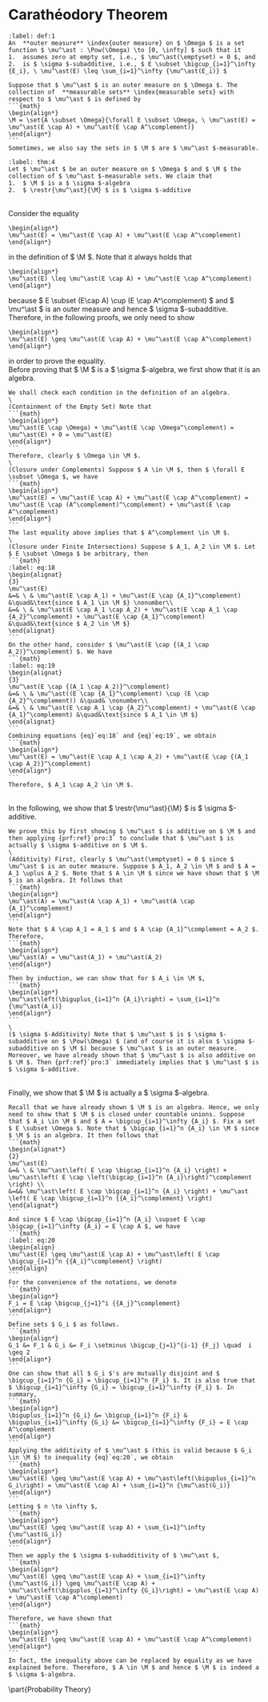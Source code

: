 # Carathéodory Theorem
````{prf:definition} 
:label: def:1
An  **outer measure** \index{outer measure} on $ \Omega $ is a set function $ \mu^\ast : \Pow(\Omega) \to [0, \infty] $ such that it
1.  assumes zero at empty set, i.e., $ \mu^\ast(\emptyset) = 0 $, and
2.  is $ \sigma $-subadditive, i.e., $ E \subset \bigcup_{i=1}^\infty {E_i}, \ \mu^\ast(E) \leq \sum_{i=1}^\infty {\mu^\ast(E_i)} $
````
````{prf:definition} 
Suppose that $ \mu^\ast $ is an outer measure on $ \Omega $. The collection of  **measurable sets** \index{measurable sets} with respect to $ \mu^\ast $ is defined by 
```{math}
\begin{align*}
\M = \set{A \subset \Omega}{\forall E \subset \Omega, \ \mu^\ast(E) = \mu^\ast(E \cap A) + \mu^\ast(E \cap A^\complement)}
\end{align*}
```
Sometimes, we also say the sets in $ \M $ are $ \mu^\ast $-measurable.
````
````{prf:theorem} 
:label: thm:4
Let $ \mu^\ast $ be an outer measure on $ \Omega $ and $ \M $ the collection of $ \mu^\ast $-measurable sets. We claim that 
1.  $ \M $ is a $ \sigma $-algebra
2.  $ \restr{\mu^\ast}{\M} $ is $ \sigma $-additive
````
\
Consider the equality 
```{math}
\begin{align*}
\mu^\ast(E) = \mu^\ast(E \cap A) + \mu^\ast(E \cap A^\complement)
\end{align*}
```
in the definition of $ \M $. Note that it always holds that 
```{math}
\begin{align*}
\mu^\ast(E) \leq \mu^\ast(E \cap A) + \mu^\ast(E \cap A^\complement)
\end{align*}
```
because $ E \subset (E\cap A) \cup (E \cap A^\complement) $ and $ \mu^\ast $ is an outer measure and hence $ \sigma $-subadditive. Therefore, in the following proofs, we only need to show  
```{math}
\begin{align*}
\mu^\ast(E) \geq \mu^\ast(E \cap A) + \mu^\ast(E \cap A^\complement)
\end{align*}
```
in order to prove the equality.
\
Before proving that $ \M $ is a $ \sigma $-algebra, we first show that it is an algebra.
````{prf:proof}
We shall check each condition in the definition of an algebra.
\
(Containment of the Empty Set) Note that 
```{math}
\begin{align*}
\mu^\ast(E \cap \Omega) + \mu^\ast(E \cap \Omega^\complement) = \mu^\ast(E) + 0 = \mu^\ast(E)
\end{align*}
```
Therefore, clearly $ \Omega \in \M $.
\
(Closure under Complements) Suppose $ A \in \M $, then $ \forall E \subset \Omega $, we have
```{math}
\begin{align*}
\mu^\ast(E) = \mu^\ast(E \cap A) + \mu^\ast(E \cap A^\complement) = \mu^\ast(E \cap (A^\complement)^\complement) + \mu^\ast(E \cap A^\complement)
\end{align*}
```
The last equality above implies that $ A^\complement \in \M $.
\
(Closure under Finite Intersections) Suppose $ A_1, A_2 \in \M $. Let $ E \subset \Omega $ be arbitrary, then 
```{math}
:label: eq:18
\begin{alignat}
{3}
\mu^\ast(E)
&=& \ & \mu^\ast(E \cap A_1) + \mu^\ast(E \cap {A_1}^\complement) &\quad&\text{since $ A_1 \in \M $} \nonumber\\
&=& \ & \mu^\ast(E \cap A_1 \cap A_2) + \mu^\ast(E \cap A_1 \cap {A_2}^\complement) + \mu^\ast(E \cap {A_1}^\complement) &\quad&\text{since $ A_2 \in \M $} 
\end{alignat}
```
On the other hand, consider $ \mu^\ast(E \cap {(A_1 \cap A_2)}^\complement) $. We have 
```{math}
:label: eq:19
\begin{alignat}
{3}
\mu^\ast(E \cap {(A_1 \cap A_2)}^\complement)
&=& \ & \mu^\ast((E \cap {A_1}^\complement) \cup (E \cap {A_2}^\complement)) &\quad& \nonumber\\
&=& \ & \mu^\ast(E \cap A_1 \cap {A_2}^\complement) + \mu^\ast(E \cap {A_1}^\complement) &\quad&\text{since $ A_1 \in \M $} 
\end{alignat}
```
Combining equations {eq}`eq:18` and {eq}`eq:19`, we obtain
```{math}
\begin{align*}
\mu^\ast(E) = \mu^\ast(E \cap A_1 \cap A_2) + \mu^\ast(E \cap {(A_1 \cap A_2)}^\complement)
\end{align*}
```
Therefore, $ A_1 \cap A_2 \in \M $.
````
\
In the following, we show that $ \restr{\mu^\ast}{\M} $ is $ \sigma $-additive.
````{prf:proof}
We prove this by first showing $ \mu^\ast $ is additive on $ \M $ and then applying {prf:ref}`pro:3` to conclude that $ \mu^\ast $ is actually $ \sigma $-additive on $ \M $.
\
(Additivity) First, clearly $ \mu^\ast(\emptyset) = 0 $ since $ \mu^\ast $ is an outer measure. Suppose $ A_1, A_2 \in \M $ and $ A = A_1 \uplus A_2 $. Note that $ A \in \M $ since we have shown that $ \M $ is an algebra. It follows that 
```{math}
\begin{align*}
\mu^\ast(A) = \mu^\ast(A \cap A_1) + \mu^\ast(A \cap {A_1}^\complement)
\end{align*}
```
Note that $ A \cap A_1 = A_1 $ and $ A \cap {A_1}^\complement = A_2 $. Therefore,
```{math}
\begin{align*}
\mu^\ast(A) = \mu^\ast(A_1) + \mu^\ast(A_2)
\end{align*}
```
Then by induction, we can show that for $ A_i \in \M $,
```{math}
\begin{align*}
\mu^\ast\left(\biguplus_{i=1}^n {A_i}\right) = \sum_{i=1}^n {\mu^\ast(A_i)}
\end{align*}
```
\
($ \sigma $-Additivity) Note that $ \mu^\ast $ is $ \sigma $-subadditive on $ \Pow(\Omega) $ (and of course it is also $ \sigma $-subadditive on $ \M $) because $ \mu^\ast $ is an outer measure. Moreover, we have already shown that $ \mu^\ast $ is also additive on $ \M $. Then {prf:ref}`pro:3` immediately implies that $ \mu^\ast $ is $ \sigma $-additive.
````
\
Finally, we show that $ \M $ is actually a $ \sigma $-algebra. 
````{prf:proof}
Recall that we have already shown $ \M $ is an algebra. Hence, we only need to show that $ \M $ is closed under countable unions. Suppose that $ A_i \in \M $ and $ A = \bigcup_{i=1}^\infty {A_i} $. Fix a set $ E \subset \Omega $. Note that $ \bigcap_{i=1}^n {A_i} \in \M $ since $ \M $ is an algebra. It then follows that 
```{math}
\begin{alignat*}
{2}
\mu^\ast(E)
&=& \ & \mu^\ast\left( E \cap \bigcap_{i=1}^n {A_i} \right) + \mu^\ast\left( E \cap \left(\bigcap_{i=1}^n {A_i}\right)^\complement \right) \\
&=&& \mu^\ast\left( E \cap \bigcap_{i=1}^n {A_i} \right) + \mu^\ast \left( E \cap \bigcup_{i=1}^n {{A_i}^\complement} \right)
\end{alignat*}
```
And since $ E \cap \bigcap_{i=1}^n {A_i} \supset E \cap \bigcap_{i=1}^\infty {A_i} = E \cap A $, we have 
```{math}
:label: eq:20
\begin{align}
\mu^\ast(E) \geq \mu^\ast(E \cap A) + \mu^\ast\left( E \cap \bigcup_{i=1}^n {{A_i}^\complement} \right) 
\end{align}
```
For the convenience of the notations, we denote
```{math}
\begin{align*}
F_i = E \cap \bigcup_{j=1}^i {{A_j}^\complement}
\end{align*}
```
Define sets $ G_i $ as follows.
```{math}
\begin{align*}
G_1 &= F_1 & G_i &= F_i \setminus \bigcup_{j=1}^{i-1} {F_j} \quad  i \geq 2
\end{align*}
```
One can show that all $ G_i $'s are mutually disjoint and $ \bigcup_{i=1}^n {G_i} = \bigcup_{i=1}^n {F_i} $. It is also true that $ \bigcup_{i=1}^\infty {G_i} = \bigcup_{i=1}^\infty {F_i} $. In summary,
```{math}
\begin{align*}
\biguplus_{i=1}^n {G_i} &= \bigcup_{i=1}^n {F_i} & \biguplus_{i=1}^\infty {G_i} &= \bigcup_{i=1}^\infty {F_i} = E \cap A^\complement
\end{align*}
```
Applying the additivity of $ \mu^\ast $ (this is valid because $ G_i \in \M $) to inequality {eq}`eq:20`, we obtain
```{math}
\begin{align*}
\mu^\ast(E) \geq \mu^\ast(E \cap A) + \mu^\ast\left(\biguplus_{i=1}^n G_i\right) = \mu^\ast(E \cap A) + \sum_{i=1}^n {\mu^\ast(G_i)}
\end{align*}
```
Letting $ n \to \infty $, 
```{math}
\begin{align*}
\mu^\ast(E) \geq \mu^\ast(E \cap A) + \sum_{i=1}^\infty {\mu^\ast(G_i)}
\end{align*}
```
Then we apply the $ \sigma $-subadditivity of $ \mu^\ast $,
```{math}
\begin{align*}
\mu^\ast(E) \geq \mu^\ast(E \cap A) + \sum_{i=1}^\infty {\mu^\ast(G_i)} \geq \mu^\ast(E \cap A) + \mu^\ast\left(\biguplus_{i=1}^\infty {G_i}\right) = \mu^\ast(E \cap A) + \mu^\ast(E \cap A^\complement)
\end{align*}
```
Therefore, we have shown that 
```{math}
\begin{align*}
\mu^\ast(E) \geq \mu^\ast(E \cap A) + \mu^\ast(E \cap A^\complement)
\end{align*}
```
In fact, the inequality above can be replaced by equality as we have explained before. Therefore, $ A \in \M $ and hence $ \M $ is indeed a $ \sigma $-algebra.
````
\part{Probability Theory}
